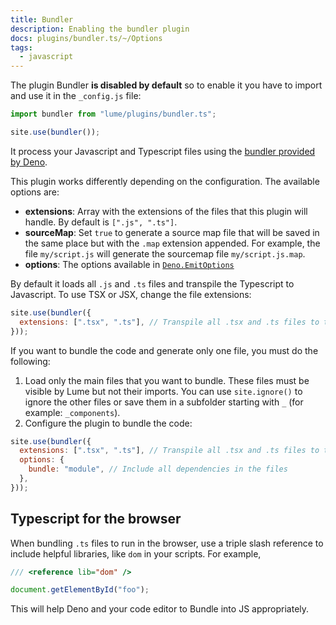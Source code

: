 ```yaml
---
title: Bundler
description: Enabling the bundler plugin
docs: plugins/bundler.ts/~/Options
tags:
  - javascript
---
```


The plugin Bundler **is disabled by default** so to enable it you have to import
and use it in the `_config.js` file:

```js
import bundler from "lume/plugins/bundler.ts";

site.use(bundler());
```

It process your Javascript and Typescript files using the
[bundler provided by Deno](https://deno.land/manual/tools/bundler).

This plugin works differently depending on the configuration. The available
options are:

- **extensions**: Array with the extensions of the files that this plugin will
  handle. By default is `[".js", ".ts"]`.
- **sourceMap**: Set `true` to generate a source map file that will be saved in
  the same place but with the `.map` extension appended. For example, the file
  `my/script.js` will generate the sourcemap file `my/script.js.map`.
- **options**: The options available in
  [`Deno.EmitOptions`](https://doc.deno.land/builtin/unstable#Deno.EmitOptions)

By default it loads all `.js` and `.ts` files and transpile the Typescript to
Javascript. To use TSX or JSX, change the file extensions:

```js
site.use(bundler({
  extensions: [".tsx", ".ts"], // Transpile all .tsx and .ts files to typescript
}));
```

If you want to bundle the code and generate only one file, you must do the
following:

1. Load only the main files that you want to bundle. These files must be visible
   by Lume but not their imports. You can use `site.ignore()` to ignore the
   other files or save them in a subfolder starting with `_` (for example:
   `_components`).
2. Configure the plugin to bundle the code:

```js
site.use(bundler({
  extensions: [".tsx", ".ts"], // Transpile all .tsx and .ts files to typescript
  options: {
    bundle: "module", // Include all dependencies in the files
  },
}));
```

## Typescript for the browser

When bundling `.ts` files to run in the browser, use a triple slash reference to
include helpful libraries, like `dom` in your scripts. For example,

```ts
/// <reference lib="dom" />

document.getElementById("foo");
```

This will help Deno and your code editor to Bundle into JS appropriately.
